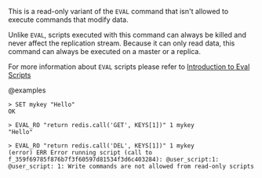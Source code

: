 This is a read-only variant of the `EVAL` command that isn't allowed to execute commands that modify data.

Unlike `EVAL`, scripts executed with this command can always be killed and never affect the replication stream.
Because it can only read data, this command can always be executed on a master or a replica.

For more information about `EVAL` scripts please refer to [Introduction to Eval Scripts](/topics/evalintro)

@examples

```
> SET mykey "Hello"
OK

> EVAL_RO "return redis.call('GET', KEYS[1])" 1 mykey
"Hello"

> EVAL_RO "return redis.call('DEL', KEYS[1])" 1 mykey
(error) ERR Error running script (call to f_359f69785f876b7f3f60597d81534f3d6c403284): @user_script:1: @user_script: 1: Write commands are not allowed from read-only scripts
```
